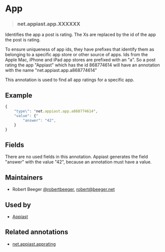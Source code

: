 <!-- give your annotation a title -->
# App

<!-- specify the "type" for your annotation -->
> ### net.appiast.app.XXXXXX

<!-- provide a description of what your annotation represents -->
Identifies the app a post is rating. The Xs are replaced by the id of the app the post is rating.

To ensure uniqueness of app ids, they have prefixes that identify them as belonging to a specific app store or other source of apps. Ids from the Apple Mac, iPhone and iPad app stores are prefixed with an "a". So a post rating the app "Appiast" which has the id 868774614 will have an annotation with the name "net.appiast.app.a868774614"

This annotation is used to find all app ratings for a specific app.

<!-- provide at least one example of what your annotation might look like in the wild -->
## Example

~~~ js
{
    "type\": "net.appiast.app.a868774614",
    "value": {"
        "answer": "42",
    }
}
~~~

<!-- provide a complete description of the fields in the "value" object for your annotation -->
## Fields

There are no used fields in this annotation. Appiast generates the field "answer" with the value "42", because an annotation must have a value.

<!-- provide a way to contact you -->
## Maintainers
* Robert Beeger [@robertbeeger](https://alpha.app.net/robertbeeger), [robert@beeger.net](mailto:robert@beeger.net)

<!-- provide references to compatible apps / service -->
## Used by
* [Appiast](http://appiast.net)

<!-- provide references to related annotations -->
## Related annotations
* [net.appiast.apprating](net.appiast.apprating.md)
